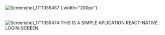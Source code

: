 ![Screenshot_1711055457 {:width="200px"}](https://github.com/Anjsvf/react-native-login-screen/assets/136652642/d07f58ff-2343-4368-84e7-cf70b85183e4)<br><br>

![Screenshot_1711055474](https://github.com/Anjsvf/react-native-login-screen/assets/136652642/ee9b0c96-0942-4694-9d0c-f86217c512bb)
  THIS IS A SIMPLE APLICATION REACT-NATIVE . LOGIN-SCREEN
